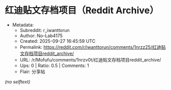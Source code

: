 # 红迪贴文存档项目（Reddit Archive）

- Metadata:
  - Subreddit: r_iwanttorun
  - Author: No-Lab4175
  - Created: 2025-09-27 16:45:59 UTC
  - Permalink: https://reddit.com/r/iwanttorun/comments/1nrzz25/红迪贴文存档项目reddit_archive/
  - URL: /r/Mofufu/comments/1nrzv0t/红迪贴文存档项目reddit_archive/
  - Ups: 0 | Ratio: 0.5 | Comments: 1
  - Flair: 分享帖

_(no selftext)_
